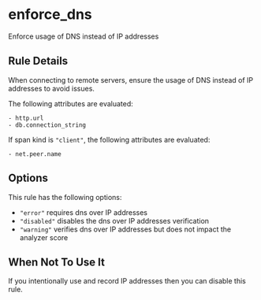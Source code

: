 # enforce_dns

Enforce usage of DNS instead of IP addresses

## Rule Details

When connecting to remote servers, ensure the usage of DNS instead of IP addresses to avoid issues.

The following attributes are evaluated:

```
- http.url
- db.connection_string
```

If span kind is `"client"`, the following attributes are evaluated:

```
- net.peer.name
```

## Options

This rule has the following options:

- `"error"` requires dns over IP addresses
- `"disabled"` disables the dns over IP addresses verification
- `"warning"` verifies dns over IP addresses but does not impact the analyzer score

## When Not To Use It

If you intentionally use and record IP addresses then you can disable this rule.
